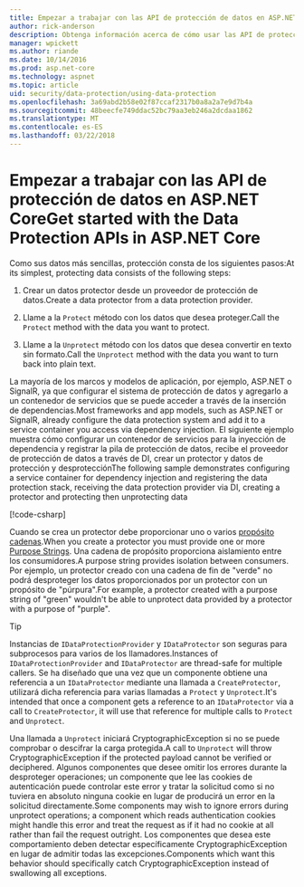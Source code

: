 ```yaml
---
title: Empezar a trabajar con las API de protección de datos en ASP.NET Core
author: rick-anderson
description: Obtenga información acerca de cómo usar las API de protección de datos de ASP.NET Core para proteger y desproteger los datos en una aplicación.
manager: wpickett
ms.author: riande
ms.date: 10/14/2016
ms.prod: asp.net-core
ms.technology: aspnet
ms.topic: article
uid: security/data-protection/using-data-protection
ms.openlocfilehash: 3a69abd2b58e02f87ccaf2317b0a8a2a7e9d7b4a
ms.sourcegitcommit: 48beecfe749ddac52bc79aa3eb246a2dcdaa1862
ms.translationtype: MT
ms.contentlocale: es-ES
ms.lasthandoff: 03/22/2018
---
```

# <a name="get-started-with-the-data-protection-apis-in-aspnet-core"></a><span data-ttu-id="e1f53-103">Empezar a trabajar con las API de protección de datos en ASP.NET Core</span><span class="sxs-lookup"><span data-stu-id="e1f53-103">Get started with the Data Protection APIs in ASP.NET Core</span></span>

<a name="security-data-protection-getting-started"></a>

<span data-ttu-id="e1f53-104">Como sus datos más sencillas, protección consta de los siguientes pasos:</span><span class="sxs-lookup"><span data-stu-id="e1f53-104">At its simplest, protecting data consists of the following steps:</span></span>

1. <span data-ttu-id="e1f53-105">Crear un datos protector desde un proveedor de protección de datos.</span><span class="sxs-lookup"><span data-stu-id="e1f53-105">Create a data protector from a data protection provider.</span></span>

2. <span data-ttu-id="e1f53-106">Llame a la `Protect` método con los datos que desea proteger.</span><span class="sxs-lookup"><span data-stu-id="e1f53-106">Call the `Protect` method with the data you want to protect.</span></span>

3. <span data-ttu-id="e1f53-107">Llame a la `Unprotect` método con los datos que desea convertir en texto sin formato.</span><span class="sxs-lookup"><span data-stu-id="e1f53-107">Call the `Unprotect` method with the data you want to turn back into plain text.</span></span>

<span data-ttu-id="e1f53-108">La mayoría de los marcos y modelos de aplicación, por ejemplo, ASP.NET o SignalR, ya que configurar el sistema de protección de datos y agregarlo a un contenedor de servicios que se puede acceder a través de la inserción de dependencias.</span><span class="sxs-lookup"><span data-stu-id="e1f53-108">Most frameworks and app models, such as ASP.NET or SignalR, already configure the data protection system and add it to a service container you access via dependency injection.</span></span> <span data-ttu-id="e1f53-109">El siguiente ejemplo muestra cómo configurar un contenedor de servicios para la inyección de dependencia y registrar la pila de protección de datos, recibe el proveedor de protección de datos a través de DI, crear un protector y datos de protección y desprotección</span><span class="sxs-lookup"><span data-stu-id="e1f53-109">The following sample demonstrates configuring a service container for dependency injection and registering the data protection stack, receiving the data protection provider via DI, creating a protector and protecting then unprotecting data</span></span>

[!code-csharp[](../../security/data-protection/using-data-protection/samples/protectunprotect.cs?highlight=26,34,35,36,37,38,39,40)]

<span data-ttu-id="e1f53-110">Cuando se crea un protector debe proporcionar uno o varios [propósito cadenas](xref:security/data-protection/consumer-apis/purpose-strings).</span><span class="sxs-lookup"><span data-stu-id="e1f53-110">When you create a protector you must provide one or more [Purpose Strings](xref:security/data-protection/consumer-apis/purpose-strings).</span></span> <span data-ttu-id="e1f53-111">Una cadena de propósito proporciona aislamiento entre los consumidores.</span><span class="sxs-lookup"><span data-stu-id="e1f53-111">A purpose string provides isolation between consumers.</span></span> <span data-ttu-id="e1f53-112">Por ejemplo, un protector creado con una cadena de fin de "verde" no podrá desproteger los datos proporcionados por un protector con un propósito de "púrpura".</span><span class="sxs-lookup"><span data-stu-id="e1f53-112">For example, a protector created with a purpose string of "green" wouldn't be able to unprotect data provided by a protector with a purpose of "purple".</span></span>

>[!TIP]
> <span data-ttu-id="e1f53-113">Instancias de `IDataProtectionProvider` y `IDataProtector` son seguras para subprocesos para varios de los llamadores.</span><span class="sxs-lookup"><span data-stu-id="e1f53-113">Instances of `IDataProtectionProvider` and `IDataProtector` are thread-safe for multiple callers.</span></span> <span data-ttu-id="e1f53-114">Se ha diseñado que una vez que un componente obtiene una referencia a un `IDataProtector` mediante una llamada a `CreateProtector`, utilizará dicha referencia para varias llamadas a `Protect` y `Unprotect`.</span><span class="sxs-lookup"><span data-stu-id="e1f53-114">It's intended that once a component gets a reference to an `IDataProtector` via a call to `CreateProtector`, it will use that reference for multiple calls to `Protect` and `Unprotect`.</span></span>
>
><span data-ttu-id="e1f53-115">Una llamada a `Unprotect` iniciará CryptographicException si no se puede comprobar o descifrar la carga protegida.</span><span class="sxs-lookup"><span data-stu-id="e1f53-115">A call to `Unprotect` will throw CryptographicException if the protected payload cannot be verified or deciphered.</span></span> <span data-ttu-id="e1f53-116">Algunos componentes que desee omitir los errores durante la desproteger operaciones; un componente que lee las cookies de autenticación puede controlar este error y tratar la solicitud como si no tuviera en absoluto ninguna cookie en lugar de producirá un error en la solicitud directamente.</span><span class="sxs-lookup"><span data-stu-id="e1f53-116">Some components may wish to ignore errors during unprotect operations; a component which reads authentication cookies might handle this error and treat the request as if it had no cookie at all rather than fail the request outright.</span></span> <span data-ttu-id="e1f53-117">Los componentes que desea este comportamiento deben detectar específicamente CryptographicException en lugar de admitir todas las excepciones.</span><span class="sxs-lookup"><span data-stu-id="e1f53-117">Components which want this behavior should specifically catch CryptographicException instead of swallowing all exceptions.</span></span>
